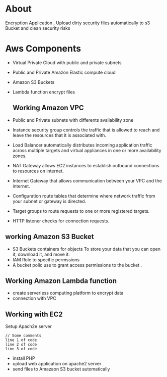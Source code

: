  # About
 
Encryption Application , Upload dirty security files automatically to s3 Bucket and clean security risks



# Aws Components 

- Virtual Private Cloud with public and private subnets
-	Public and Private Amazon Elastic compute cloud
- Amazon S3 Buckets
- Lambda function encrypt files 



  ## Working Amazon VPC

- Public and Private subnets with differents availability zone
-	Instance security group controls the traffic that is allowed to reach and leave the resources that it is associated with.
- Load Balancer automatically distributes incoming application traffic across multiple targets and virtual appliances in one or more availability zones.
- NAT Gateway allows EC2 instances to establish outbound connections to resources on internet.
- Internet Gateway that allows communication between your VPC and the internet.
- Configuration route tables that determine where network traffic from your subnet or gateway is directed.
- Target groups to route requests to one or more registered targets.
- HTTP listener checks for connection requests.

 ## working Amazon S3 Bucket 
 
 - S3 Buckets containers for objects To store your data that you can open it, download it, and move it.
 - IAM Role to specific permssions 
 - A bucket polic use to grant access permissions to the bucket .


## Working Amazon Lambda function

 - create serverless computing platform to encrypt data
 - connection with VPC
 
## Working with EC2

Setup Apach2e server

    // Some comments
    line 1 of code
    line 2 of code
    line 3 of code
 - install PHP
- upload web application on apache2 server
- send files to Amazaon S3 bucket automatically
